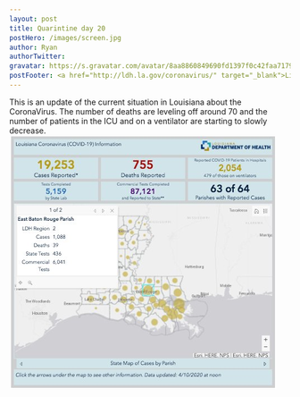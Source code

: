 ```yaml
---
layout: post
title: Quarintine day 20
postHero: /images/screen.jpg
author: Ryan
authorTwitter: 
gravatar: https://s.gravatar.com/avatar/8aa8860849690fd1397f0c42faa71795?s=80
postFooter: <a href="http://ldh.la.gov/coronavirus/" target="_blank">Link to Louisiana Coronavirus Statistics</a>
---
```


This is an update of the current situation in Louisiana about the CoronaVirus. The number of deaths are leveling off around 70 and the number of patients in the ICU and on a ventilator are  starting to slowly decrease.<br>
<img src="/images/virusapr.jpg"  id="corona" alt="coronavirus map"/>
